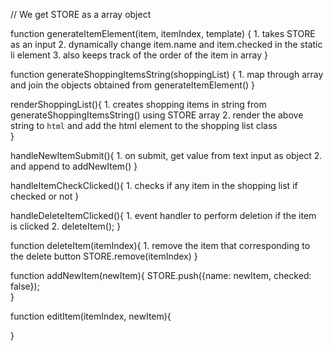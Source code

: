 // We get STORE as a array object

function generateItemElement(item, itemIndex, template) {
	1. takes STORE as an input
	2. dynamically change item.name and item.checked in the static li element
	3. also keeps track of the order of the item in array
}

function generateShoppingItemsString(shoppingList) {
	1. map through array and join the objects obtained from generateItemElement()
}

renderShoppingList(){
	1. creates shopping items in string from generateShoppingItemsString() using STORE array
	2. render the above string to `html` and add the html element to the shopping list class	
}

handleNewItemSubmit(){
	1. on submit, get value from text input as object
	2. and append to addNewItem()
}

handleItemCheckClicked(){
	1. checks if any item in the shopping list if checked or not
}

handleDeleteItemClicked(){
	1. event handler to perform deletion if the item is clicked
	2. deleteItem();
}

function deleteItem(itemIndex){
	1. remove the item that corresponding to the delete button
	STORE.remove(itemIndex)
}

function addNewItem(newItem){
	STORE.push({name: newItem, checked: false});	
}

function editItem(itemIndex, newItem){
	
}